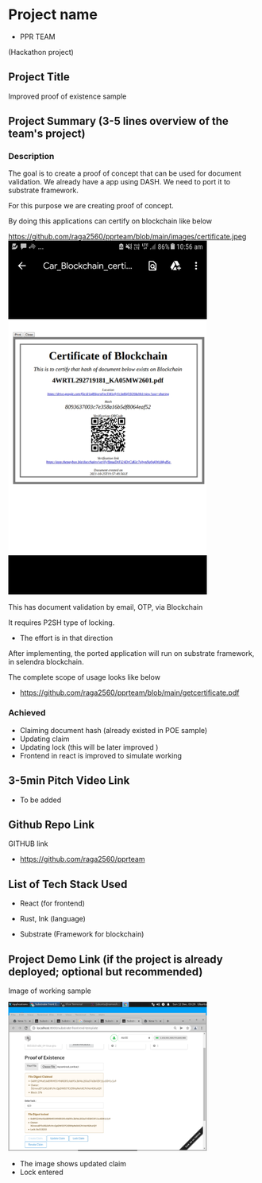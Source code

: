 # Project name

- PPR TEAM 

(Hackathon project)

## Project Title

Improved proof of existence sample

## Project Summary (3-5 lines overview of the team's project)

### Description

The goal is to create a proof of concept that can be used for document validation. We already have a app using DASH. We need to port it to substrate framework.

For this purpose we are creating proof of concept.


By doing this applications can certify on blockchain like below

https://github.com/raga2560/pprteam/blob/main/images/certificate.jpeg
<img  src="https://github.com/raga2560/pprteam/blob/main/images/certificate.jpeg" alt="alt text" width="400">

This has document validation by email, OTP, via Blockchain 

It requires P2SH type of locking.

- The effort is in that direction

After implementing, the ported application will run on substrate framework, in selendra blockchain.

The complete scope of usage looks like below

- https://github.com/raga2560/pprteam/blob/main/getcertificate.pdf



### Achieved

- Claiming document hash (already existed in POE sample)
- Updating claim 
- Updating lock (this will be later improved )
- Frontend in react is improved to simulate working

## 3-5min Pitch Video Link

- To be added

## Github Repo Link 

GITHUB link 

- https://github.com/raga2560/pprteam

## List of Tech Stack Used

- React (for frontend)

- Rust, Ink (language)

- Substrate (Framework for blockchain)


## Project Demo Link (if the project is already deployed; optional but recommended)

Image of working sample 

<img  src="https://github.com/raga2560/pprteam/blob/main/images/locked.png" alt="alt text" width="400">

- The image shows updated claim
- Lock entered



